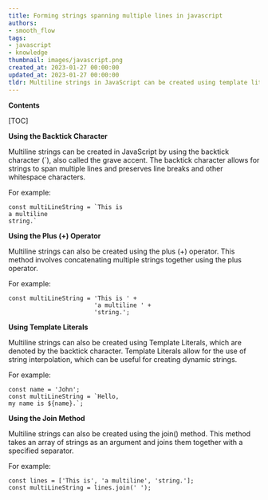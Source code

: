 ```yaml
---
title: Forming strings spanning multiple lines in javascript
authors:
- smooth_flow
tags:
- javascript
- knowledge
thumbnail: images/javascript.png
created_at: 2023-01-27 00:00:00
updated_at: 2023-01-27 00:00:00
tldr: Multiline strings in JavaScript can be created using template literals, denoted by backticks (`).
---
```


**Contents**

[TOC]

**Using the Backtick Character**

Multiline strings can be created in JavaScript by using the backtick character (`), also called the grave accent. The backtick character allows for strings to span multiple lines and preserves line breaks and other whitespace characters.

For example:

```
const multiLineString = `This is
a multiline
string.`
```

**Using the Plus (+) Operator**

Multiline strings can also be created using the plus (+) operator. This method involves concatenating multiple strings together using the plus operator.

For example:

```
const multiLineString = 'This is ' +
                        'a multiline ' +
                        'string.';
```

**Using Template Literals**

Multiline strings can also be created using Template Literals, which are denoted by the backtick character. Template Literals allow for the use of string interpolation, which can be useful for creating dynamic strings.

For example:

```
const name = 'John';
const multiLineString = `Hello,
my name is ${name}.`;
```

**Using the Join Method**

Multiline strings can also be created using the join() method. This method takes an array of strings as an argument and joins them together with a specified separator.

For example:

```
const lines = ['This is', 'a multiline', 'string.'];
const multiLineString = lines.join(' ');
```
